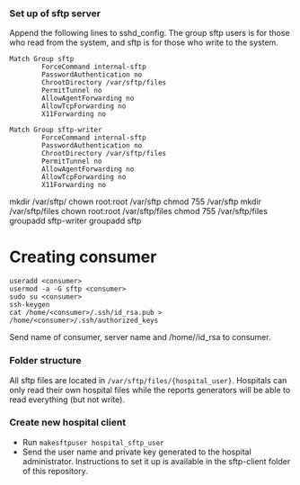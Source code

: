 ### Set up of sftp server

Append the following lines to sshd_config. The group sftp users is for those who read from the system, and sftp is for those who write to the system. 

```
Match Group sftp
        ForceCommand internal-sftp
        PasswordAuthentication no
        ChrootDirectory /var/sftp/files
        PermitTunnel no
        AllowAgentForwarding no
        AllowTcpForwarding no
        X11Forwarding no

Match Group sftp-writer
        ForceCommand internal-sftp
        PasswordAuthentication no
        ChrootDirectory /var/sftp/files
        PermitTunnel no
        AllowAgentForwarding no
        AllowTcpForwarding no
        X11Forwarding no
```

mkdir /var/sftp/
chown root:root /var/sftp
chmod 755 /var/sftp
mkdir /var/sftp/files
chown root:root /var/sftp/files
chmod 755 /var/sftp/files
groupadd sftp-writer
groupadd sftp


# Creating consumer
```
useradd <consumer>
usermod -a -G sftp <consumer>
sudo su <consumer>
ssh-keygen
cat /home/<consumer>/.ssh/id_rsa.pub > /home/<consumer>/.ssh/authorized_keys
```
Send name of consumer, server name and /home/<consumer>/id_rsa to consumer. 



### Folder structure
All sftp files are located in ```/var/sftp/files/{hospital_user}```. Hospitals can only read their own hospital files while the reports generators will be able to read everything (but not write). 


### Create new hospital client

- Run ```makesftpuser hospital_sftp_user```
- Send the user name and private key generated to the hospital administrator. Instructions to set it up is available in the sftp-client folder of this repository. 